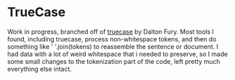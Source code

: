 # TrueCase

Work in progress, branched off of [truecase](https://github.com/daltonfury42/truecase) by Dalton Fury.
Most tools I found, including truecase, process non-whitespace tokens, and then do something like ' '.join(tokens) to reassemble the sentence or document.  I had data with a lot of weird  whitespace that i needed to preserve, so I made some small changes to the tokenization part of the code, left pretty much everything else intact.

